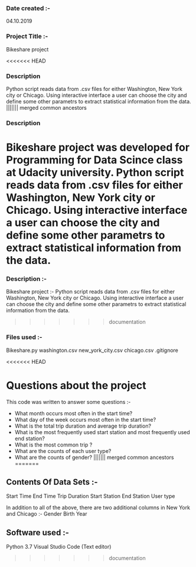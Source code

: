 ### Date created :-
04.10.2019

### Project Title :-
Bikeshare project 

<<<<<<< HEAD
### Description
 Python script
reads data from .csv files for either Washington, New York city or Chicago. Using interactive interface a user
can choose the city and define some other parametrs to extract statistical information from the data.
||||||| merged common ancestors
### Description
Bikeshare project was developed for Programming for Data Scince class at Udacity university. Python script
reads data from .csv files for either Washington, New York city or Chicago. Using interactive interface a user
can choose the city and define some other parametrs to extract statistical information from the data.
=======
### Description :-
Bikeshare project :-
 Python script reads data from .csv files for either Washington, New York city or Chicago.
 Using interactive interface a user can choose the city and define some other parametrs to extract statistical information from the data.
>>>>>>> documentation

### Files used :-
Bikeshare.py
washington.csv 
new_york_city.csv
chicago.csv
.gitignore 

<<<<<<< HEAD
# Questions about the project 
This code was written to answer some questions :-

- What month occurs most often in the start time?
- What day of the week occurs most often in the start time? 
- What is the total trip duration and average trip duration?
- What is the most frequently used start station and most frequently used end station?
- What is the most common trip ?
- What are the counts of each user type?
- What are the counts of gender? 
||||||| merged common ancestors
=======
## Contents Of Data Sets :- 
Start Time 
End Time 
Trip Duration 
Start Station
End Station 
User type 

In addition to all of the above, there are two additional columns in New York and Chicago :-
 Gender
 Birth Year

## Software used :-
Python 3.7
Visual Studio Code  (Text editor)

 
>>>>>>> documentation
